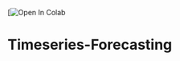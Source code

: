 [![Open In Colab](https://colab.research.google.com/drive/1MMAqatd6V9l5WOVjGMy9UqEn4bQm__8U?usp=sharing)
# Timeseries-Forecasting
